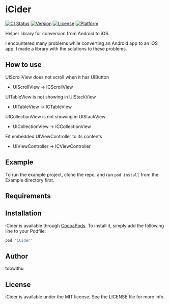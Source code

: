 # iCider

[![CI Status](https://img.shields.io/travis/tobwithu/iCider.svg?style=flat)](https://travis-ci.org/tobwithu/iCider)
[![Version](https://img.shields.io/cocoapods/v/iCider.svg?style=flat)](https://cocoapods.org/pods/iCider)
[![License](https://img.shields.io/cocoapods/l/iCider.svg?style=flat)](https://cocoapods.org/pods/iCider)
[![Platform](https://img.shields.io/cocoapods/p/iCider.svg?style=flat)](https://cocoapods.org/pods/iCider)

Helper library for conversion from Android to iOS.

I encountered many problems while converting an Android app to an iOS app.
I made a library with the solutions to these problems.

## How to use

UIScrollView does not scroll when it has UIButton

+ UIScrollView -> ICScrollView

UITableView is not showing in UIStackView

+ UITableView -> ICTableView

UICollectionView is not showing in UIStackView

+ UICollectionView -> ICCollectionView

Fit embedded UIViewController to its contents

+ UIViewController -> ICViewController

## Example

To run the example project, clone the repo, and run `pod install` from the Example directory first.

## Requirements

## Installation

iCider is available through [CocoaPods](https://cocoapods.org). To install
it, simply add the following line to your Podfile:

```ruby
pod 'iCider'
```

## Author

tobwithu

## License

iCider is available under the MIT license. See the LICENSE file for more info.
